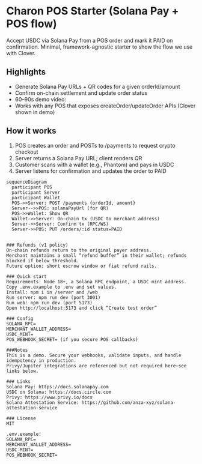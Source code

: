 # Charon POS Starter (Solana Pay + POS flow)

Accept USDC via Solana Pay from a POS order and mark it PAID on confirmation. Minimal, framework-agnostic starter to show the flow we use with Clover.

## Highlights
- Generate Solana Pay URLs + QR codes for a given orderId/amount
- Confirm on-chain settlement and update order status
- 60–90s demo video: <Loom link>
- Works with any POS that exposes createOrder/updateOrder APIs (Clover shown in demo)

## How it works
1. POS creates an order and POSTs to /payments to request crypto checkout
2. Server returns a Solana Pay URL; client renders QR
3. Customer scans with a wallet (e.g., Phantom) and pays in USDC
4. Server listens for confirmation and updates the order to PAID

```mermaid
sequenceDiagram
  participant POS
  participant Server
  participant Wallet
  POS->>Server: POST /payments {orderId, amount}
  Server-->>POS: solanaPayUrl (for QR)
  POS->>Wallet: Show QR
  Wallet->>Server: On-chain tx (USDC to merchant address)
  Server->>Server: Confirm tx (RPC/WS)
  Server->>POS: PUT /orders/:id status=PAID


### Refunds (v1 policy)
On-chain refunds return to the original payer address.
Merchant maintains a small “refund buffer” in their wallet; refunds blocked if below threshold.
Future option: short escrow window or fiat refund rails.

### Quick start
Requirements: Node 18+, a Solana RPC endpoint, a USDC mint address.
Copy .env.example to .env and set values.
Install: npm i in /server and /web
Run server: npm run dev (port 3001)
Run web: npm run dev (port 5173)
Open http://localhost:5173 and click “Create test order”

### Config
SOLANA_RPC=
MERCHANT_WALLET_ADDRESS=
USDC_MINT=
POS_WEBHOOK_SECRET= (if you secure POS callbacks)

###Notes
This is a demo. Secure your webhooks, validate inputs, and handle idempotency in production.
Privy/Jupiter integrations are referenced but not required here—see links below.

### Links
Solana Pay: https://docs.solanapay.com
USDC on Solana: https://docs.circle.com
Privy: https://www.privy.io/docs
Solana Attestation Service: https://github.com/anza-xyz/solana-attestation-service

### License
MIT 

.env.example:
SOLANA_RPC=
MERCHANT_WALLET_ADDRESS=
USDC_MINT=
POS_WEBHOOK_SECRET=
